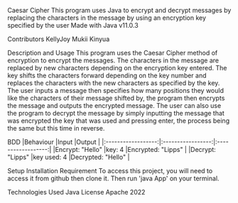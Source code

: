 Caesar Cipher
This program uses Java to encrypt and decrypt messages by replacing the characters in the message by using an encryption key specified by the user
Made with Java v11.0.3

Contributors
KellyJoy Mukii Kinyua

Description and Usage
This program uses the Caesar Cipher method of encryption to encrypt the messages. The characters in the message are replaced by new characters depending on the encryption key entered. The key shifts the characters forward depending on the key number and replaces the characters with the new characters as specified by the key. The user inputs a message then specifies how many positions they would like the characters of their message shifted by, the program then encrypts the message and outputs the encrypted message. The user can also use the program to decrypt the message by simply inputting the message that was encrypted the key that was used and pressing enter, the process being the same but this time in reverse.

BDD
|Behaviour           |Input              |Output              |
|:------------------:|:-----------------:|:------------------:|
|Encrypt:  "Hello"   |key: 4             |Encrypted: "Lipps"  |
|Decrypt: "Lipps"    |key used: 4        |Decrypted: "Hello"  |

Setup Installation Requirement
To access this project, you will need to access it from github then clone it. Then run 'java App' on your terminal.

Technologies Used
Java
License
Apache 2022
